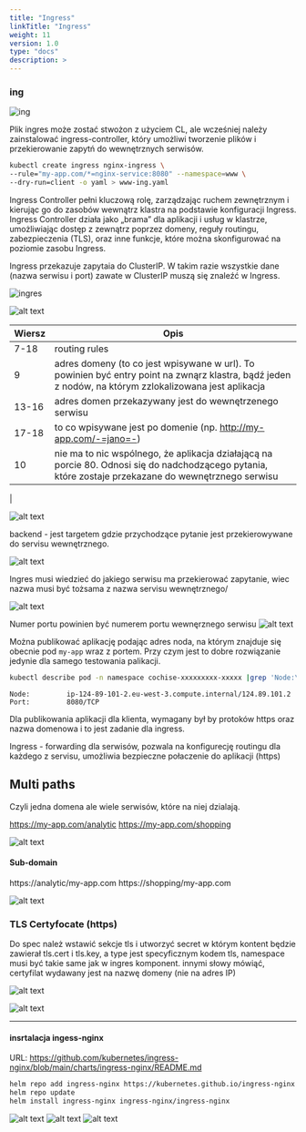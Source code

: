 ```yaml
---
title: "Ingress"
linkTitle: "Ingress"
weight: 11
version: 1.0
type: "docs"
description: >
---
```


### ing

![ing](../05-ingress/ing.png)

Plik ingres może zostać stwożon z użyciem CL, ale wcześniej należy zainstalować ingress-controller, który umożliwi tworzenie plików i przekierowanie zapytń do wewnętrznych serwisów.

```bash
kubectl create ingress nginx-ingress \ 
--rule="my-app.com/*=nginx-service:8080" --namespace=www \ 
--dry-run=client -o yaml > www-ing.yaml
```

Ingress Controller pełni kluczową rolę, zarządzając ruchem zewnętrznym i kierując go do zasobów wewnątrz klastra na podstawie konfiguracji Ingress. Ingress Controller działa jako „brama” dla aplikacji i usług w klastrze, umożliwiając dostęp z zewnątrz poprzez domeny, reguły routingu, zabezpieczenia (TLS), oraz inne funkcje, które można skonfigurować na poziomie zasobu Ingress.

Ingress przekazuje zapytaia do ClusterIP. W takim razie wszystkie dane (nazwa serwisu i port) zawate w ClusterIP muszą się znaleźć w Ingress.

![ingres](../05-ingress/ingres.png)

![alt text](image-1.png)

| Wiersz  | Opis            |
|---------|------------------|
| 7-18    | routing rules    |
| 9 | adres domeny (to co jest wpisywane w url). To powinien być entry point na zwnąrz klastra, bądź jeden z nodów, na którym zzlokalizowana jest aplikacja|  
| 13-16 | adres domen przekazywany jest do wewnętrzenego serwisu |
| 17-18 | to co wpisywane jest po domenie (np. http://my-app.com/-=jano=-)|
| 10 | nie ma to nic wspólnego, że aplikacja działającą na porcie 80. Odnosi się do nadchodzącego pytania, które zostaje przekazane do wewnętrznego serwisu |
|


![alt text](image-2.png)

backend - jest targetem gdzie przychodzące pytanie jest przekierowywane do servisu wewnętrznego.

![alt text](image-3.png)

Ingres musi wiedzieć do jakiego serwisu ma przekierować zapytanie, wiec nazwa musi być tożsama z nazwa servisu wewnętrznego/

![alt text](image-4.png)

Numer portu powinien być numerem portu wewnęrznego serwisu
![alt text](image-5.png)

Można publikować aplikację podając adres noda, na którym znajduje się obecnie pod   ```my-app``` wraz z portem.
Przy czym jest to dobre rozwiązanie jedynie dla samego testowania palikacji.

```bash
kubectl describe pod -n namespace cochise-xxxxxxxxx-xxxxx |grep 'Node:\|Port:'`
```

```
Node:         ip-124-89-101-2.eu-west-3.compute.internal/124.89.101.2
Port:         8080/TCP
```

Dla publikowania aplikacji dla klienta, wymagany był by protoków https oraz nazwa domenowa i to jest zadanie dla ingress.

Ingress -  forwarding dla serwisów, pozwala na konfigurecję routingu dla każdego z servisu, umożliwia bezpieczne połaczenie do aplikacji (https)

## Multi paths
Czyli jedna domena ale wiele serwisów, które na niej dzialają. 

https://my-app.com/analytic
https://my-app.com/shopping

![alt text](image-6.png)

#### Sub-domain
https://analytic/my-app.com
https://shopping/my-app.com

![alt text](image-7.png)

### TLS Certyfocate (https)

Do spec należ wstawić sekcje tls i utworzyć secret w którym kontent będzie zawierał tls.cert i tls.key, a type jest specyficznym kodem tls, namespace musi być takie same jak w ingres komponent. innymi słowy mówiąć, certyfilat wydawany jest na nazwę domeny (nie na adres IP)

![alt text](image-9.png)

![alt text](image-10.png)

---
#### insrtalacja ingess-nginx

URL: https://github.com/kubernetes/ingress-nginx/blob/main/charts/ingress-nginx/README.md

```sh
helm repo add ingress-nginx https://kubernetes.github.io/ingress-nginx
helm repo update
helm install ingress-nginx ingress-nginx/ingress-nginx
```

![alt text](image-12.png)
![alt text](image-11.png)
![alt text](image-13.png)